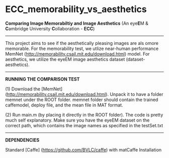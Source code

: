 # ECC_memorability_vs_aesthetics
**Comparing Image Memorabiltiy and Image Aesthetics** (An eye**E**M &amp; **C**ambridge University **C**ollaboration - **ECC**)

-----------------------------------------------------------
This project aims to see if the aesthetically pleasing images are als omore memorable. For the memorability test, we utlize near-human performance MemNet (http://memorability.csail.mit.edu/download.html) model. For aesthetics, we utilize the eyeEM image aesthetics dataset (dataset-aesthetics). 

-----------------------------------------------------------
**RUNNING THE COMPARISON TEST** 

(1) Download the [MemNet] (http://memorability.csail.mit.edu/download.html). Unpack it to have a folder memnet under the ROOT folder. memnet folder should contain the trained caffemodel, deploy file, and the mean file in MAT format. 

(2) Run main.m (by placing it directly in the ROOT folder). The code is pretty much self explanatory. Make sure you have the eyeEM dataset on the correct path, which contains the image names as specified in the testSet.txt 

-----------------------------------------------------------
**DEPENDENCIES** 

Standard [Caffe] (https://github.com/BVLC/caffe)  with matCaffe Installation 
